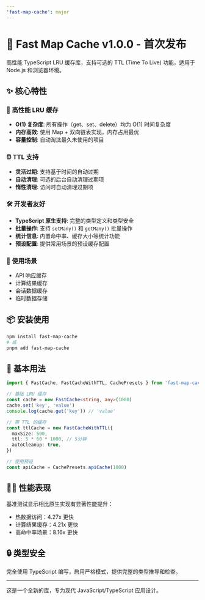 ```yaml
---
'fast-map-cache': major
---
```


# 🎉 Fast Map Cache v1.0.0 - 首次发布

高性能 TypeScript LRU 缓存库，支持可选的 TTL (Time To Live) 功能，适用于 Node.js 和浏览器环境。

## ✨ 核心特性

### 🚀 高性能 LRU 缓存

- **O(1) 复杂度**: 所有操作（get、set、delete）均为 O(1) 时间复杂度
- **内存高效**: 使用 Map + 双向链表实现，内存占用最优
- **容量控制**: 自动淘汰最久未使用的项目

### ⏰ TTL 支持

- **灵活过期**: 支持基于时间的自动过期
- **自动清理**: 可选的后台自动清理过期项
- **惰性清理**: 访问时自动清理过期项

### 🛠️ 开发者友好

- **TypeScript 原生支持**: 完整的类型定义和类型安全
- **批量操作**: 支持 `setMany()` 和 `getMany()` 批量操作
- **统计信息**: 内置命中率、缓存大小等统计功能
- **预设配置**: 提供常用场景的预设缓存配置

### 🎯 使用场景

- API 响应缓存
- 计算结果缓存
- 会话数据缓存
- 临时数据存储

## 📦 安装使用

```bash
npm install fast-map-cache
# 或
pnpm add fast-map-cache
```

## 🔧 基本用法

```typescript
import { FastCache, FastCacheWithTTL, CachePresets } from 'fast-map-cache'

// 基础 LRU 缓存
const cache = new FastCache<string, any>(1000)
cache.set('key', 'value')
console.log(cache.get('key')) // 'value'

// 带 TTL 的缓存
const ttlCache = new FastCacheWithTTL({
  maxSize: 500,
  ttl: 5 * 60 * 1000, // 5分钟
  autoCleanup: true,
})

// 使用预设
const apiCache = CachePresets.apiCache(1000)
```

## 🏃‍♂️ 性能表现

基准测试显示相比原生实现有显著性能提升：

- 热数据访问：4.27x 更快
- 计算结果缓存：4.21x 更快
- 高命中率场景：8.16x 更快

## 🔒 类型安全

完全使用 TypeScript 编写，启用严格模式，提供完整的类型推导和检查。

---

这是一个全新的库，专为现代 JavaScript/TypeScript 应用设计。
